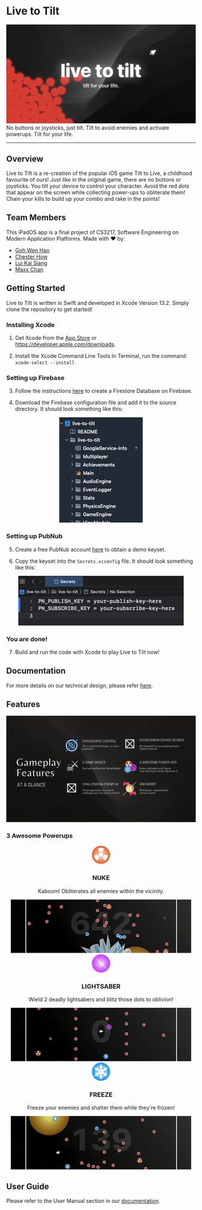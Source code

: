 <!-- markdownlint-disable MD033 MD041 -->

# Live to Tilt

![Cover photo](Documentation/cover.png)
No buttons or joysticks, just tilt. Tilt to avoid enemies and activate powerups. Tilt for your life.

---

## Overview

Live to Tilt is a re-creation of the popular iOS game Tilt to Live, a childhood favourite of ours! Just like in the original game, there are no buttons or joysticks. You tilt your device to control your character. Avoid the red dots that appear on the screen while collecting power-ups to obliterate them! Chain your kills to build up your combo and rake in the points!

## Team Members

This iPadOS app is a final project of CS3217, Software Engineering on Modern Application Platforms. Made with ❤️ by:

- [Goh Wen Hao](https://github.com/wenhaogoh)
- [Chester How](https://github.com/chesterhow)
- [Lui Kai Siang](https://github.com/kslui99)
- [Maxx Chan](https://github.com/maxxyh)

## Getting Started

Live to Tilt is written in Swift and developed in Xcode Version 13.2. Simply clone the repository to get started!

### Installing Xcode

1. Get Xcode from the [App Store](https://apps.apple.com/us/app/xcode/id497799835) or https://developer.apple.com/downloads.

2. Install the Xcode Command Line Tools
   In Terminal, run the command: `xcode-select --install`

### Setting up Firebase

3. Follow the instructions [here](https://firebase.google.com/docs/ios/setup) to create a Firestore Database on Firebase.

4. Download the Firebase configuration file and add it to the source directory. It should look something like this:

<div align="center">
   <img src="Documentation/google-plist.png">
</div>

### Setting up PubNub

5. Create a free PubNub account [here](https://www.pubnub.com/) to obtain a demo keyset.

6. Copy the keyset into the `Secrets.xcconfig` file. It should look something like this:

<div align="center">
   <img src="Documentation/pubnub-secrets.png">
</div>

### You are done!

7. Build and run the code with Xcode to play Live to Tilt now!

## Documentation

For more details on our technical design, please refer [here](https://docs.google.com/document/d/1IRGTh3BoQcHm0VggbzeEvdI_CIv9YHHpy2I9CQEtg08/edit?usp=sharing).

## Features

![Feature highlights](Documentation/features.png)

### 3 Awesome Powerups

<div align="center">
   <img style="height: 50px; width: 50px" src="Documentation/nuke.png">
   <h3>NUKE</h3>
   <p>Kaboom! Obliterates all enemies within the vicinity.</p>
   <img src="Documentation/nuke-demo.gif" alt="Nuke">
</div>

<div align="center">
   <img style="height: 50px; width: 50px" src="Documentation/lightsaber.png">
   <h3>LIGHTSABER</h3>
   <p>Wield 2 deadly lightsabers and blitz those dots to oblivion!</p>
   <img src="Documentation/lightsaber-demo.gif" alt="Lightsaber">
</div>

<div align="center">
   <img style="height: 50px; width: 50px" src="Documentation/freeze.png">
   <h3>FREEZE</h3>
   <p>Freeze your enemies and shatter them while they're frozen!</p>
   <img src="Documentation/freeze-demo.gif" alt="Freeze">
</div>

## User Guide

Please refer to the User Manual section in our [documentation](https://docs.google.com/document/d/1IRGTh3BoQcHm0VggbzeEvdI_CIv9YHHpy2I9CQEtg08/edit?usp=sharing).
